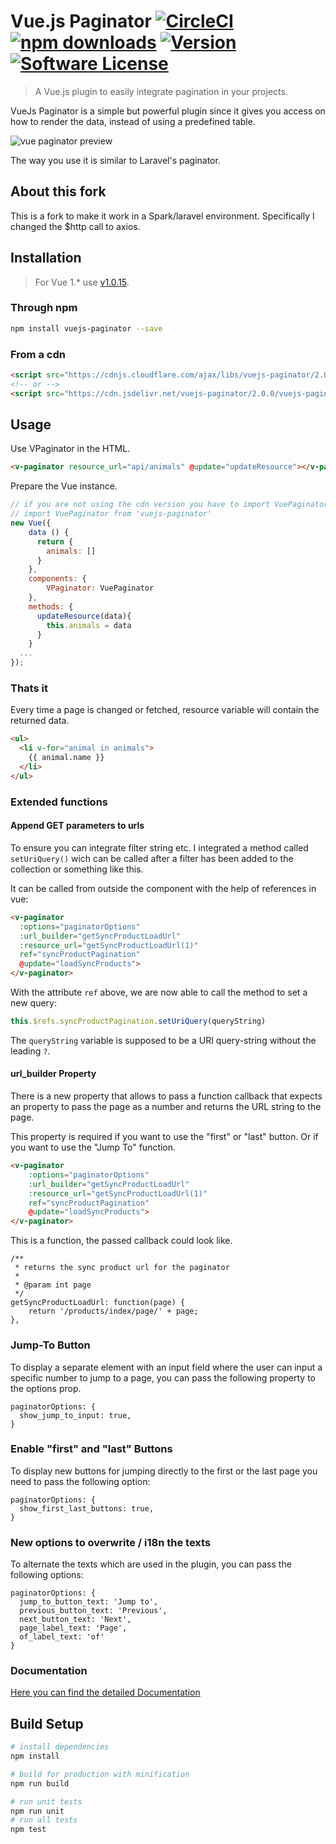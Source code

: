 # Vue.js Paginator [![CircleCI](https://circleci.com/gh/hootlex/vuejs-paginator.svg?style=shield&circle-token=:circle-ci-badge-token)](https://circleci.com/gh/hootlex/vuejs-paginator) [![npm downloads](https://img.shields.io/npm/dt/vuejs-paginator.svg)](https://www.npmjs.com/package/vuejs-paginator) <a href="https://www.npmjs.com/package/vuejs-paginator"><img src="https://img.shields.io/npm/v/vuejs-paginator.svg" alt="Version"></a> [![Software License](https://img.shields.io/badge/license-MIT-brightgreen.svg?style=flat)](LICENSE)
> A Vue.js plugin to easily integrate pagination in your projects.

VueJs Paginator is a simple but powerful plugin since it gives you access on how to render the data, instead of using a predefined table.

![vue paginator preview](http://i.imgur.com/2jah1qt.gif)

The way you use it is similar to Laravel's paginator.

## About this fork
This is a fork to make it work in a Spark/laravel environment.
Specifically I changed the $http call to axios.

## Installation
> For Vue 1.* use [v1.0.15](https://github.com/hootlex/vuejs-paginator/tree/v1.0.15).

### Through npm
``` bash
npm install vuejs-paginator --save
```

### From a cdn
```HTML
<script src="https://cdnjs.cloudflare.com/ajax/libs/vuejs-paginator/2.0.0/vuejs-paginator.js"></script>
<!-- or -->
<script src="https://cdn.jsdelivr.net/vuejs-paginator/2.0.0/vuejs-paginator.min.js"></script>
```

## Usage
Use VPaginator in the HTML.
```html
<v-paginator resource_url="api/animals" @update="updateResource"></v-paginator>
```

Prepare the Vue instance.
```js
// if you are not using the cdn version you have to import VuePaginator.
// import VuePaginator from 'vuejs-paginator'
new Vue({
    data () {
      return {
        animals: []
      }
    },
    components: {
        VPaginator: VuePaginator
    },
    methods: {
      updateResource(data){
        this.animals = data
      }
    }
  ...
});
```

### Thats it

Every time a page is changed or fetched, resource variable will contain the returned data.

```html
<ul>
  <li v-for="animal in animals">
    {{ animal.name }}
  </li>
</ul>
```

### Extended functions

#### Append GET parameters to urls

To ensure you can integrate filter string etc. I integrated a method called `setUriQuery()` wich can be called after a 
filter has been added to the collection or something like this.

It can be called from outside the component with the help of references in vue:
```html
<v-paginator
  :options="paginatorOptions"
  :url_builder="getSyncProductLoadUrl"
  :resource_url="getSyncProductLoadUrl(1)"
  ref="syncProductPagination"
  @update="loadSyncProducts">
</v-paginator>
```

With the attribute `ref` above, we are now able to
call the method to set a new query:

```js
this.$refs.syncProductPagination.setUriQuery(queryString)
```

The `queryString` variable is supposed to be a URI query-string without the leading `?`.



#### url_builder Property

There is a new property that allows to pass a function callback that expects an property to pass the page as a number and returns the URL string to the page.

This property is required if you want to use the "first" or "last" button. Or if you want to use the "Jump To" function.

```html
<v-paginator
    :options="paginatorOptions"
    :url_builder="getSyncProductLoadUrl"
    :resource_url="getSyncProductLoadUrl(1)"
    ref="syncProductPagination"
    @update="loadSyncProducts">
</v-paginator>
```

This is a function, the passed callback could look like.

```
/**
 * returns the sync product url for the paginator
 *
 * @param int page
 */
getSyncProductLoadUrl: function(page) {
    return '/products/index/page/' + page;
},
```

### Jump-To Button

To display a separate element with an input field where the user can input a specific
number to jump to a page, you can pass the following property to the options prop.

```
paginatorOptions: {
  show_jump_to_input: true,
}
```

### Enable "first" and "last" Buttons

To display new buttons for jumping directly to the first or the last page you need to pass the following option:

```
paginatorOptions: {
  show_first_last_buttons: true,
}
```

### New options to overwrite / i18n the texts

To alternate the texts which are used in the plugin, you can pass the following options:

```
paginatorOptions: {
  jump_to_button_text: 'Jump to',
  previous_button_text: 'Previous',
  next_button_text: 'Next',
  page_label_text: 'Page',
  of_label_text: 'of'
}
```

### Documentation
[Here you can find the detailed Documentation](http://hootlex.github.io/vuejs-paginator/)

## Build Setup

``` bash
# install dependencies
npm install

# build for production with minification
npm run build

# run unit tests
npm run unit
# run all tests
npm test
```

